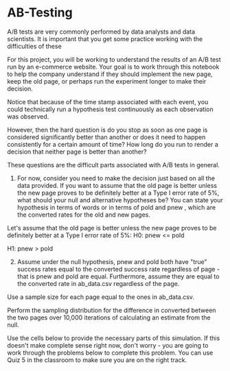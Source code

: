 # AB-Testing
A/B tests are very commonly performed by data analysts and data scientists. It is important that you get some practice working with the difficulties of these

For this project, you will be working to understand the results of an A/B test run by an e-commerce website. Your goal is to work through this notebook to help the company understand if they should implement the new page, keep the old page, or perhaps run the experiment longer to make their decision.

Notice that because of the time stamp associated with each event, you could technically run a hypothesis test continuously as each observation was observed.

However, then the hard question is do you stop as soon as one page is considered significantly better than another or does it need to happen consistently for a certain amount of time? How long do you run to render a decision that neither page is better than another?

These questions are the difficult parts associated with A/B tests in general.

1. For now, consider you need to make the decision just based on all the data provided. If you want to assume that the old page is better unless the new page proves to be definitely better at a Type I error rate of 5%, what should your null and alternative hypotheses be? You can state your hypothesis in terms of words or in terms of  pold  and  pnew , which are the converted rates for the old and new pages.

Let's assume that the old page is better unless the new page proves to be definitely better at a Type I error rate of 5%:
H0:  pnew  <=  pold 

H1:  pnew  >  pold 

2. Assume under the null hypothesis,  pnew  and  pold  both have "true" success rates equal to the converted success rate regardless of page - that is  pnew and  pold  are equal. Furthermore, assume they are equal to the converted rate in ab_data.csv regardless of the page. 


Use a sample size for each page equal to the ones in ab_data.csv. 


Perform the sampling distribution for the difference in converted between the two pages over 10,000 iterations of calculating an estimate from the null. 


Use the cells below to provide the necessary parts of this simulation. If this doesn't make complete sense right now, don't worry - you are going to work through the problems below to complete this problem. You can use Quiz 5 in the classroom to make sure you are on the right track.
